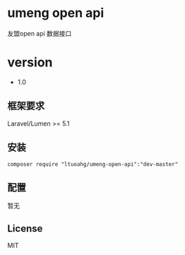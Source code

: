# umeng open api

友盟open api 数据接口

# version
- 1.0


## 框架要求

Laravel/Lumen >= 5.1

## 安装

```shell
composer require "ltuoahg/umeng-open-api":"dev-master"
```

## 配置
暂无

## License

MIT
